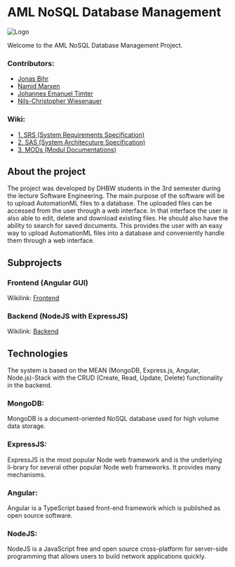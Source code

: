 # AML NoSQL Database Management
 
![Logo](https://camo.githubusercontent.com/56e5b3ff318abcb79a283885b9de8c3422ed36c3/68747470733a2f2f656c656d656e746965732e636f6d2f696d616765732f616d6c2d64617461626173652d6d616e6167656d656e742d6c6f676f2d736d616c6c2e6a7067)

Welcome to the AML NoSQL Database Management Project.

### Contributors:
- [Jonas Bihr](https://github.com/Rhib)
- [Namid Marxen](https://github.com/NamidM)
- [Johannes Emanuel Timter](https://github.com/UdolfSeelenfrost)
- [Nils-Christopher Wiesenauer](https://github.com/NurNils)

### Wiki:
- [1. SRS (System Requirements Specification)](https://github.com/NurNils/TINF19C_Team_5_AML_Database_Management/wiki/1.-SRS-(System-Requirements-Specification))
- [2. SAS (System Architecuture Specification)](https://github.com/NurNils/TINF19C_Team_5_AML_Database_Management/wiki/2.-SAS-(System-Architecuture-Specification))
- [3. MODs (Modul Documentations)](https://github.com/NurNils/TINF19C_Team_5_AML_Database_Management/wiki/3.-MODs-(Modul-Documentations))

## About the project

The project was developed by DHBW students in the 3rd semester during the lecture Software Engineering.
The main purpose of the software will be to upload AutomationML files to a database. The uploaded files can be accessed from the user through a web interface. In that interface the user is also able to edit, delete and download existing files. He should also have the ability to search for saved documents. This provides the user with an easy way to upload AutomationML files into a database and conveniently handle them through a web interface.

## Subprojects

### Frontend (Angular GUI)

Wikilink: [Frontend](https://github.com/NurNils/TINF19C_Team_5_AML_Database_Management/tree/master/SOURCE/FRONTEND)

### Backend (NodeJS with ExpressJS)

Wikilink: [Backend](https://github.com/NurNils/TINF19C_Team_5_AML_Database_Management/tree/master/SOURCE/BACKEND)

## Technologies

The system is based on the MEAN (MongoDB, Express.js, Angular, Node.js)-Stack with the CRUD (Create, Read, Update, Delete) functionality in the backend.

### MongoDB:

MongoDB is a document-oriented NoSQL database used for high volume data storage.

### ExpressJS:

ExpressJS is the most popular Node web framework and is the underlying li-brary for several other popular Node web frameworks. It provides many mechanisms.

### Angular:

Angular is a TypeScript based front-end framework which is published as open source software.

### NodeJS:

NodeJS is a JavaScript free and open source cross-platform for server-side programming that allows users to build network applications quickly.
